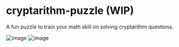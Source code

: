 # cryptarithm-puzzle (WIP)

A fun puzzle to train your math skill on solving cryptarithm questions.

![image](https://github.com/Farhan-slurrp/cryptarithm-puzzle/assets/58872254/97c644fc-f202-4159-8450-efd51fc6895b) ![image](https://github.com/user-attachments/assets/3b8df097-c438-48e1-8ae7-21344dfb1f81)



